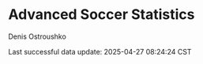 # Advanced Soccer Statistics
Denis Ostroushko

<!-- gfm -->

Last successful data update: 2025-04-27 08:24:24 CST
